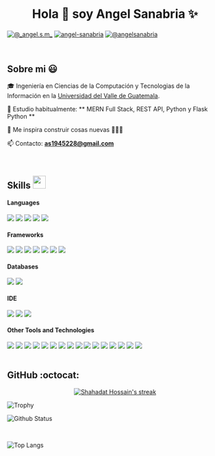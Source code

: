 <h1 align="center">Hola 👋  soy Angel Sanabria ✨ </h1> 
<a href="https://www.instagram.com/_angel.s.m_/" target="blank"><img align="center" src="https://img.shields.io/badge/Instagram-E4405F?style=for-the-badge&logo=instagram&logoColor=white" alt="@_angel.s.m_" /></a>
<a href="https://www.linkedin.com/in/angel-sanabria-desarrollador/" target="blank"><img align="center" src="https://img.shields.io/badge/LinkedIn-0077B5?style=for-the-badge&logo=linkedin&logoColor=white" alt="angel-sanabria"/></a>
<a href = "mailto:as1945228@gmail.com" target="blank"><img align="center" src="https://img.shields.io/badge/Gmail-D14836?style=for-the-badge&logo=gmail&logoColor=white" alt="@angelsanabria"  /></a>
  </p>
<br>
<h2>Sobre mi 😃</h2>
<!--Intro start-->

<p align="left">
🎓 Ingeniería en Ciencias de la Computación y Tecnologias de la Información en la <a href="https://www.uvg.edu.gt" target="_blank"> Universidad del Valle de Guatemala</a>.

🌱 Estudio habitualmente:  ** MERN Full Stack, REST API, Python y Flask Python **

📝 Me inspira construir cosas nuevas 👨🏻‍💻

📫 Contacto: **as1945228@gmail.com**
<!--Intro end-->
  </p>
<br>

 <h2> Skills <img src="https://media.giphy.com/media/iY8CRBdQXODJSCERIr/giphy.gif" width="30px">&nbsp; 
 </h2>
<h4> Languages </h4>
<span> 
  <img src="https://img.shields.io/badge/HTML5-E34F26?style=for-the-badge&logo=html5&logoColor=white">
  <img src="https://img.shields.io/badge/CSS3-1572B6?style=for-the-badge&logo=css3&logoColor=white">
  <img src="https://img.shields.io/badge/JavaScript-F7DF1E?style=for-the-badge&logo=javascript&logoColor=black">
  <img src="https://img.shields.io/badge/Java-ED8B00?style=for-the-badge&logo=java&logoColor=white">
  <img src="https://img.shields.io/badge/Python-3776AB?style=for-the-badge&logo=python&logoColor=white">

</span>

<h4> Frameworks </h4>
<span>
  <img src="https://img.shields.io/badge/Express.js-000000?style=for-the-badge&logo=express&logoColor=white">
  <img src="https://img.shields.io/badge/Yarn-2C8EBB?style=for-the-badge&logo=yarn&logoColor=white">
  <img src="https://img.shields.io/badge/npm-CB3837?style=for-the-badge&logo=npm&logoColor=white">
  <img src="https://img.shields.io/badge/Node.js-339933?style=for-the-badge&logo=nodedotjs&logoColor=white">
  <img src="https://img.shields.io/badge/React-20232A?style=for-the-badge&logo=react&logoColor=61DAFB">
  <img src="https://img.shields.io/badge/Bootstrap-563D7C?style=for-the-badge&logo=bootstrap&logoColor=white">
  <img src="https://img.shields.io/badge/Tailwind_CSS-38B2AC?style=for-the-badge&logo=tailwind-css&logoColor=white">

</span>

<h4> Databases </h4>
<span>
  <img src="https://img.shields.io/badge/MySQL-00000F?style=for-the-badge&logo=mysql&logoColor=white">
  <img src="https://img.shields.io/badge/MongoDB-4EA94B?style=for-the-badge&logo=mongodb&logoColor=white">
</span>

<h4> IDE </h4>
<span>
<img src="https://img.shields.io/badge/Android_Studio-3DDC84?style=for-the-badge&logo=android-studio&logoColor=white">
<img src="https://img.shields.io/badge/Visual_Studio_Code-0078D4?style=for-the-badge&logo=visual%20studio%20code&logoColor=white">
<img src="https://img.shields.io/badge/NetBeans-1B6AC6?style=for-the-badge&logo=apache-netbeans-ide&logoColor=white">


<h4> Other Tools and Technologies </h4>
<span>
  <img src="https://img.shields.io/badge/Git-F05032?style=for-the-badge&logo=git&logoColor=white">
  <img src="https://img.shields.io/badge/Postman-FF6C37?style=for-the-badge&logo=Postman&logoColor=white">
  <img src="https://img.shields.io/badge/Xampp-F37623?style=for-the-badge&logo=xampp&logoColor=white">
  <img src="https://img.shields.io/badge/Git-F05032?style=for-the-badge&logo=git&logoColor=white">
  <img src="https://img.shields.io/badge/Markdown-000000?style=for-the-badge&logo=markdown&logoColor=white">
  <img src="https://img.shields.io/badge/json-5E5C5C?style=for-the-badge&logo=json&logoColor=white">
  <img src="https://img.shields.io/badge/jQuery-0769AD?style=for-the-badge&logo=jquery&logoColor=white">
  <img src="https://img.shields.io/badge/React_Router-CA4245?style=for-the-badge&logo=react-router&logoColor=white">
  <img src="https://img.shields.io/badge/Font_Awesome-339AF0?style=for-the-badge&logo=fontawesome&logoColor=white">
  <img src="https://img.shields.io/badge/Firebase-FFCA28?style=for-the-badge&logo=firebase&logoColor=white">
  <img src="https://img.shields.io/badge/Vercel-000000?style=for-the-badge&logo=vercel&logoColor=white">
  <img src="https://img.shields.io/badge/MongoDB_Atlas-47A248?style=for-the-badge&logo=mongodb&logoColor=white">
  <img src="https://img.shields.io/badge/Flask-000000?style=for-the-badge&logo=flask&logoColor=white">
  <img src="https://img.shields.io/badge/Figma-F24E1E?style=for-the-badge&logo=figma&logoColor=white">
  <img src="https://img.shields.io/badge/Cisco_Packet_Tracer-1BA0D7?style=for-the-badge&logo=cisco&logoColor=white">
  <img src="https://img.shields.io/badge/React_Leaflet-61DAFB?style=for-the-badge&logo=react&logoColor=white">


</span>
<br>
<br>
<!-------------------------->
<h2>GitHub :octocat:</h2>
<!--- stats & Trophy (start) -->
<p align="center">
    <a href="https://github.com/HridoyHazard/github-readme-streak-stats">
        <img title="🔥 Get streak stats for your profile at git.io/streak-stats" alt="Shahadat Hossain's streak" src="https://github-readme-streak-stats.herokuapp.com/?user=asanabria-2021067&theme=black-ice&hide_border=true&stroke=0000&background=060A0CD0"/>
    </a>
</p>
<p><img title="Trophy" src="https://github-profile-trophy.vercel.app/?username=asanabria-2021067&row=1&no-bg=true"/></p>
<p><img title="Github Status" src="[https://github-profile-trophy.vercel.app/?username=asanabria-2021067&row=1&no-bg=true](https://github-readme-stats.vercel.app/api?username=asanabria-2021067&show_icons=true&count_private=true&theme=great-gatsby)"/></p></br>
<p><img title="Top Langs" src="https://github-profile-trophy.vercel.app/?username=asanabria-2021067&row=1&no-bg=true](https://github-readme-stats.vercel.app/api/top-langs/?username=asanabria-2021067&theme=great-gatsby&layout=compact)"/></p>


</p>        
<!--- stats (end) -->
